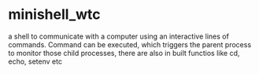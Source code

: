 # minishell_wtc
a shell to communicate with a computer using an interactive lines of commands. Command can be executed, which triggers the parent process to monitor those child processes, there are also in built functios like cd, echo, setenv etc
